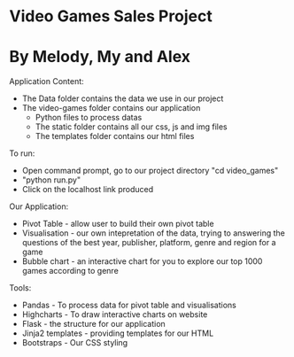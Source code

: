 # Video Games Sales Project
# By Melody, My and Alex

Application Content:
- The Data folder contains the data we use in our project
- The video-games folder contains our application 
	+ Python files to process datas
	+ The static folder contains all our css, js and img files
	+ The templates folder contains our html files


To run:
- Open command prompt, go to our project directory "cd video_games" 
- "python run.py" 
- Click on the localhost link produced


Our Application:
- Pivot Table - allow user to build their own pivot table
- Visualisation - our own intepretation of the data, trying to answering the questions of the best year, publisher, platform, genre and region for a game
- Bubble chart - an interactive chart for you to explore our top 1000 games according to genre


Tools:
- Pandas - To process data for pivot table and visualisations
- Highcharts - To draw interactive charts on website
- Flask - the structure for our application
- Jinja2 templates - providing templates for our HTML
- Bootstraps - Our CSS styling